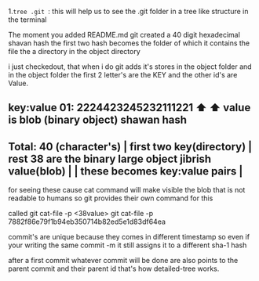 1.`tree .git `: this will help us to see the .git folder in a tree like structure in the terminal

The moment you added README.md
git created a 40 digit hexadecimal shavan hash
the first two hash becomes the folder of 
which it contains the file the a directory in the 
object directory

i just checkedout, that when i do git adds
it's stores in the object folder
and in the object folder the first 2 letter's 
are the KEY and the other id's are Value.

key:value
01: 2224423245232111221
⬆️           ⬆️ value is blob (binary object)
shawan
hash
--------------------------------------------------------
Total: 40 (character's)                                 |
first two key(directory)                                |
rest 38 are the binary large object jibrish value(blob) |
                                                        |
these becomes key:value pairs                           |
--------------------------------------------------------
for seeing these cause cat command will make visible
the blob that is not readable to humans
so git provides their own command for this

called git cat-file -p <two-digit-key> <38value>
git cat-file -p 7882f86e79f1b94eb350714b82ed5e1d83df64ea

commit's are unique because they comes in different
timestamp
so even if your writing the same commit -m 
it still assigns it to a different sha-1 hash


after a first commit whatever commit will be done
are also points to the parent commit and their parent id
that's how detailed-tree works.
